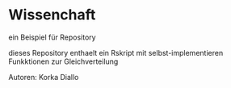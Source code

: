 # Wissenchaft
ein Beispiel für Repository

dieses Repository enthaelt ein Rskript mit selbst-implementieren Funkktionen zur Gleichverteilung

Autoren: Korka Diallo
